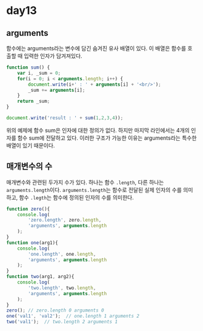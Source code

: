 # day13

## arguments
함수에는 arguments라는 변수에 담긴 숨겨진 유사 배열이 있다. 이 배열은 함수를 호출할 때 입력한 인자가 담겨져있다.
```js
function sum() {
    var i, _sum = 0;
    for(i = 0; i < arguments.length; i++) {
        document.write(i+' : ' + arguments[i] + '<br/>');
        _sum += arguments[i];
    }
    return _sum;
}

document.write('result : ' + sum(1,2,3,4));
```
위의 예제에 함수 sum은 인자에 대한 정의가 없다. 하지만 마지막 라인에서는 4개의 인자를 함수 sum에 전달하고 있다. 이러한 구조가 가능한 이유는 arguments라는 특수한 배열이 있기 때문이다.

## 매개변수의 수
매개변수와 관련된 두가지 수가 있다. 하나는 함수 `.length`, 다른 하나는 `arguments.length`이다. `arguments.length`는 함수로 전달된 실제 인자의 수를 의미하고, 함수 `.legth`는 함수에 정의된 인자의 수를 의미한다.

```js 
function zero(){
    console.log(
        'zero.length', zero.length,
        'arguments', arguments.length
    );
}
function one(arg1){
    console.log(
        'one.length', one.length,
        'arguments', arguments.length
    );
}
function two(arg1, arg2){
    console.log(
        'two.length', two.length,
        'arguments', arguments.length
    );
}
zero(); // zero.length 0 arguments 0 
one('val1', 'val2');  // one.length 1 arguments 2 
two('val1');  // two.length 2 arguments 1
```
